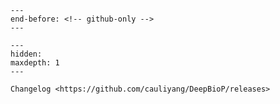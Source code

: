 ```{include} ../../README.md
---
end-before: <!-- github-only -->
---
```

```{toctree}
---
hidden:
maxdepth: 1
---

Changelog <https://github.com/cauliyang/DeepBioP/releases>
```
